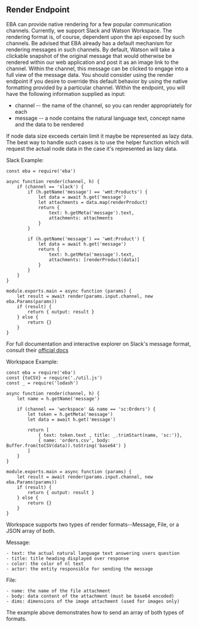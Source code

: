 ## Render Endpoint

EBA can provide native rendering for a few popular communication channels. Currently, we support Slack and Watson Workspace. The rendering format is, of course, dependent upon the api exposed by such channels. Be advised that EBA already has a default mechanism for rendering messages in such channels. By default, Watson will take a clickable snapshot of the original message that would otherwise be rendered within our web application and post it as an image link to the channel. Within the channel, this message can be clicked to engage into a full view of the message data. You should consider using the render endpoint if you desire to override this default behavior by using the native formatting provided by a particular channel. Within the endpoint, you will have the following information supplied as input:
- channel -- the name of the channel, so you can render appropriately for each
- message -- a node contains the natural language text, concept name and the data to be rendered

If node data size exceeds certain limit it maybe be represented as lazy data. The best way to handle such cases is to use the helper function which will request the actual node data in the case it's represented as lazy data.

Slack Example:

```
const eba = require('eba')

async function render(channel, h) {
    if (channel == 'slack') {
        if (h.getName('message') == 'wmt:Products') {
            let data = await h.get('message')
            let attachments = data.map(renderProduct)
            return {
                text: h.getMeta('message').text,
                attachments: attachments
            }
        }
    
        if (h.getName('message') == 'wmt:Product') {
            let data = await h.get('message')
            return {
                text: h.getMeta('message').text,
                attachments: [renderProduct(data)]
            }
        }
    }
}

module.exports.main = async function (params) {
    let result = await render(params.input.channel, new eba.Params(params))
    if (result) {
        return { output: result }
    } else {
        return {}
    }
}
```

For full documentation and interactive explorer on Slack's message format, consult their [official docs](https://api.slack.com/docs/messages)

Workspace Example: 

```
const eba = require('eba')
const {toCSV} = require('./util.js')
const _ = require('lodash')

async function render(channel, h) {
    let name = h.getName('message')

    if (channel == 'workspace' && name == 'sc:Orders') {
        let token = h.getMeta('message')
        let data = await h.get('message')

        return [
            { text: token.text , title: _.trimStart(name, 'sc:')},
            { name: 'orders.csv', body: Buffer.from(toCSV(data)).toString('base64') }
        ]
    }
}

module.exports.main = async function (params) {
    let result = await render(params.input.channel, new eba.Params(params))
    if (result) {
        return { output: result }
    } else {
        return {}
    }
}
```

Workspace supports two types of render formats--Message, File, or a JSON array of both.

Message: 

    - text: the actual natural language text answering users question
    - title: title heading displayed over response
    - color: the color of nl text
    - actor: the entity responsible for sending the message

File:

    - name: the name of the file attachment
    - body: data content of the attachment (must be base64 encoded)
    - dims: dimensions of the image attachment (used for images only)
    
The example above demonstrates how to send an array of both types of formats.
